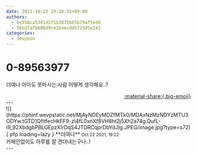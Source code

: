 ```yaml
---
date: 2021-10-22 19:20:32+09:00
authors:
  - bc358ca5341d1f1b3875b65b79af5ed8
  - 56bdfafb606d9ce1b4ecdd572595e242
categories:
  - Seoyeon
---
```


# 0-89563977

<div class="post-container" markdown="1">
<div class="content-container md-sidebar__scrollwrap" markdown="1">

더여나 아아도 못마시는 사람 어떻게 생각해요..?

</div>
</div>

<div style="text-align: right;" markdown="1">
<a href="https://weverse.io/fromis9/fanpost/0-89563977" style="text-align: right;">:material-share:{.big-emoji}</a>
</div>
---

<div class="comments-container md-sidebar__scrollwrap" markdown="1">
<div class="comment" markdown="1">
<div class='id-container' markdown="1">
![](https://phinf.wevpstatic.net/MjAyNDEyMDZfMTk0/MDAxNzMzNDYzMTU3ODYw.tGTD1QfitfecHkFF9-zI4fL0xnXf8VH8ht2j5Xh2a74g.QufL-i9_92XbdgbPBLGEpzXIrDqS4JTDRCqprDbYdJIg.JPEG/image.jpg?type=s72){ pfp loading=lazy }
**<span class="artist">더여니</span>** <small>Oct 22 2021, 19:22</small><br>
</div>
<div class='comment-body' markdown="1">
카페인없이도 하루를 잘 견뎌내는구나..! 
</div>
</div>
</div>
---
